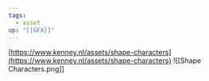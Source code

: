 ```yaml
---
tags:
  - asset
up: "[[GFX]]"
---
```

[https://www.kenney.nl/assets/shape-characters](https://www.kenney.nl/assets/shape-characters)
![[Shape Characters.png]]
